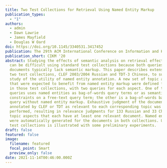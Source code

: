 ```yaml
---
title: Two Test Collections for Retrieval Using Named Entity Markup
publication_types:
  - "1"
authors:
  - admin
  - Dawn Lawrie
  - James Mayfield
  - Douglas W Oard
doi: https://doi.org/10.1145/3340531.3417452
publication: The 29th ACM International Conference on Information and Knowledge Management
publication_short: CIKM '20
abstract: Studying the effects of semantic analysis on retrieval effectiveness
  can be difficult using standard test collections because both queries and
  documents typically lack semantic markup. This paper describes extensions to
  two test collections, CLEF 2003/2004 Russian and TDT-3 Chinese, to support
  study of the utility of named entity annotation. A new set of topic aspects
  that were expected to benefit from named entity markup were defined for topics
  in those test collections, with two queries for each aspect. One of these
  queries uses named entities as bag-of-words query terms or as semantic
  constraints on a free-text query term; the other is a bag-of-words baseline
  query without named entity markup. Exhaustive judgment of the documents
  annotated by CLEF or TDT as relevant to each corresponding topic was
  performed, resulting in relevance judgments for 133 Russian and 33 Chinese
  topic aspects that each have at least one relevant document. Named entity tags
  were automatically generated for the documents in both collections. Use of the
  test collections is illustrated with some preliminary experiments.
draft: false
featured: false
image:
  filename: featured
  focal_point: Smart
  preview_only: false
date: 2021-11-14T00:46:00.000Z
---
```

